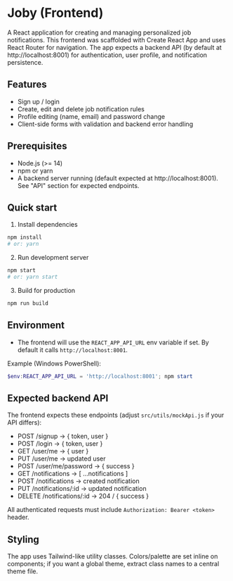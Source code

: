 # Joby (Frontend)

A React application for creating and managing personalized job notifications.
This frontend was scaffolded with Create React App and uses React Router for navigation. The app expects a backend API (by default at http://localhost:8001) for authentication, user profile, and notification persistence.

## Features
- Sign up / login
- Create, edit and delete job notification rules
- Profile editing (name, email) and password change
- Client-side forms with validation and backend error handling

## Prerequisites
- Node.js (>= 14)
- npm or yarn
- A backend server running (default expected at http://localhost:8001). See "API" section for expected endpoints.

## Quick start

1. Install dependencies

```bash
npm install
# or: yarn
```

2. Run development server

```bash
npm start
# or: yarn start
```

3. Build for production

```bash
npm run build
```

## Environment
- The frontend will use the `REACT_APP_API_URL` env variable if set. By default it calls `http://localhost:8001`.

Example (Windows PowerShell):

```powershell
$env:REACT_APP_API_URL = 'http://localhost:8001'; npm start
```

## Expected backend API 
The frontend expects these endpoints (adjust `src/utils/mockApi.js` if your API differs):

- POST /signup -> { token, user }
- POST /login -> { token, user }
- GET /user/me -> { user }
- PUT /user/me -> updated user
- POST /user/me/password -> { success }
- GET /notifications -> [ ...notifications ]
- POST /notifications -> created notification
- PUT /notifications/:id -> updated notification
- DELETE /notifications/:id -> 204 / { success }

All authenticated requests must include `Authorization: Bearer <token>` header.


## Styling
The app uses Tailwind-like utility classes. Colors/palette are set inline on components; if you want a global theme, extract class names to a central theme file.


